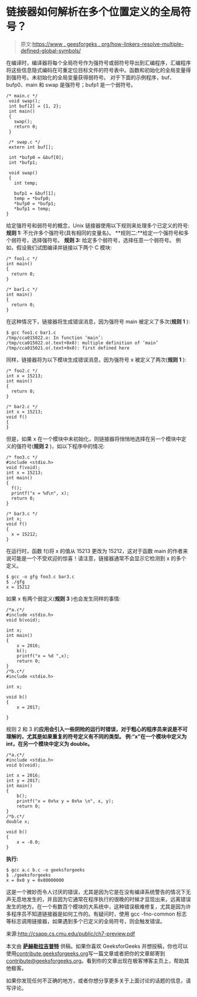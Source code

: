 # 链接器如何解析在多个位置定义的全局符号？

> 原文:[https://www . geesforgeks . org/how-linkers-resolve-multiple-defined-global-symbols/](https://www.geeksforgeeks.org/how-linkers-resolve-multiply-defined-global-symbols/)

在编译时，编译器将每个全局符号作为强符号或弱符号导出到汇编程序，汇编程序将这些信息隐式编码在可重定位目标文件的符号表中。函数和初始化的全局变量得到强符号。未初始化的全局变量获得弱符号。
对于下面的示例程序，buf、bufp0、main 和 swap 是强符号；bufp1 是一个弱符号。

```
/* main.c */
 void swap();
 int buf[2] = {1, 2};
 int main()
 {
   swap();
   return 0;
 }

 /* swap.c */
 extern int buf[];

 int *bufp0 = &buf[0];
 int *bufp1;

 void swap()
 {
   int temp;

   bufp1 = &buf[1];
   temp = *bufp0;
   *bufp0 = *bufp1;
   *bufp1 = temp;
}
```

给定强符号和弱符号的概念，Unix 链接器使用以下规则来处理多个已定义的符号:
**规则 1:** 不允许多个强符号(具有相同的变量名)。
**规则二:**给定一个强符号和多个弱符号，选择强符号。
**规则 3:** 给定多个弱符号，选择任意一个弱符号。
例如，假设我们试图编译并链接以下两个 C 模块:

```
/* foo1.c */       
int main()          
{                   
  return 0;       
}                  

/* bar1.c */
int main()
{
  return 0;
}
```

在这种情况下，链接器将生成错误消息，因为强符号 main 被定义了多次(**规则 1** ):

```
$ gcc foo1.c bar1.c
/tmp/cca015022.o: In function ‘main’:
/tmp/cca015022.o(.text+0x0): multiple definition of ‘main’
/tmp/cca015021.o(.text+0x0): first defined here

```

同样，链接器将为以下模块生成错误消息，因为强符号 x 被定义了两次(**规则 1** ):

```
/* foo2.c */
int x = 15213;
int main()
{
  return 0;
}

/* bar2.c */
int x = 15213;
void f()
{
}
```

但是，如果 x 在一个模块中未初始化，则链接器将悄悄地选择在另一个模块中定义的强符号(**规则 2** )，如以下程序中的情况:

```
/* foo3.c */
#include <stdio.h>
void f(void);
int x = 15213;
int main()
{
  f();
  printf("x = %d\n", x);
  return 0;
}

/* bar3.c */
int x;
void f()
{
  x = 15212;
}
```

在运行时，函数 f()将 x 的值从 15213 更改为 15212，这对于函数 main 的作者来说可能是一个不受欢迎的惊喜！请注意，链接器通常不会显示它检测到 x 的多个定义。

```
$ gcc -o gfg foo3.c bar3.c
$ ./gfg
x = 15212

```

如果 x 有两个弱定义(**规则 3** )也会发生同样的事情:

```
/*a.c*/
#include <stdio.h>
void b(void);

int x;
int main()
{
    x = 2016;
    b();
    printf("x = %d ",x);
    return 0;
}
/*b.c*/
#include <stdio.h>

int x;

void b()
{
    x = 2017;

}
```

规则 2 和 3 的**应用会引入一些阴险的运行时错误，对于粗心的程序员来说是不可理解的，尤其是如果重复的符号定义有不同的类型。
例:“x”在一个模块中定义为 int，在另一个模块中定义为 double。**

```
/*a.c*/
#include <stdio.h>
void b(void); 

int x = 2016;
int y = 2017;
int main()
{
    b();
    printf("x = 0x%x y = 0x%x \n", x, y);
    return 0;
}
/*b.c*/
double x;

void b()
{
    x = -0.0;
}
```

**执行:**

```
$ gcc a.c b.c -o geeksforgeeks
$ ./geeksforgeeks
x = 0x0 y = 0x80000000

```

这是一个微妙而令人讨厌的错误，尤其是因为它是在没有编译系统警告的情况下无声无息地发生的，并且因为它通常在程序执行的很晚的时候才显现出来，远离错误发生的地方。在一个有数百个模块的大系统中，这种错误极难修复，尤其是因为许多程序员不知道链接器是如何工作的。有疑问时，使用 gcc -fno-common 标志等标志调用链接器，如果遇到多个已定义的全局符号，则会触发错误。

来源:http://csapp.cs.cmu.edu/public/ch7-preview.pdf

本文由 **[萨赫勒拉吉普特](https://www.linkedin.com/in/sahil-rajput-3ba2b3134/)** 供稿。如果你喜欢 GeeksforGeeks 并想投稿，你也可以使用[contribute.geeksforgeeks.org](http://www.contribute.geeksforgeeks.org)写一篇文章或者把你的文章邮寄到 contribute@geeksforgeeks.org。看到你的文章出现在极客博客主页上，帮助其他极客。

如果你发现任何不正确的地方，或者你想分享更多关于上面讨论的话题的信息，请写评论。